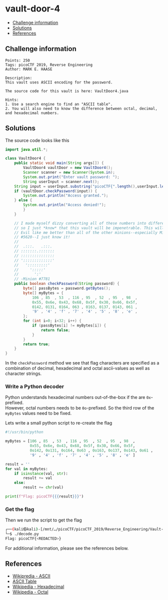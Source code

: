 # vault-door-4

- [Challenge information](#challenge-information)
- [Solutions](#solutions)
- [References](#references)

## Challenge information
```
Points: 250
Tags: picoCTF 2019, Reverse Engineering
Author: MARK E. HAASE

Description:
This vault uses ASCII encoding for the password. 

The source code for this vault is here: VaultDoor4.java

Hints:
1. Use a search engine to find an "ASCII table".
2. You will also need to know the difference between octal, decimal, and hexadecimal numbers.
```

## Solutions

The source code looks like this
```java
import java.util.*;

class VaultDoor4 {
    public static void main(String args[]) {
        VaultDoor4 vaultDoor = new VaultDoor4();
        Scanner scanner = new Scanner(System.in);
        System.out.print("Enter vault password: ");
        String userInput = scanner.next();
	String input = userInput.substring("picoCTF{".length(),userInput.length()-1);
	if (vaultDoor.checkPassword(input)) {
	    System.out.println("Access granted.");
	} else {
	    System.out.println("Access denied!");
        }
    }

    // I made myself dizzy converting all of these numbers into different bases,
    // so I just *know* that this vault will be impenetrable. This will make Dr.
    // Evil like me better than all of the other minions--especially Minion
    // #5620--I just know it!
    //
    //  .:::.   .:::.
    // :::::::.:::::::
    // :::::::::::::::
    // ':::::::::::::'
    //   ':::::::::'
    //     ':::::'
    //       ':'
    // -Minion #7781
    public boolean checkPassword(String password) {
        byte[] passBytes = password.getBytes();
        byte[] myBytes = {
            106 , 85  , 53  , 116 , 95  , 52  , 95  , 98  ,
            0x55, 0x6e, 0x43, 0x68, 0x5f, 0x30, 0x66, 0x5f,
            0142, 0131, 0164, 063 , 0163, 0137, 0143, 061 ,
            '9' , '4' , 'f' , '7' , '4' , '5' , '8' , 'e' ,
        };
        for (int i=0; i<32; i++) {
            if (passBytes[i] != myBytes[i]) {
                return false;
            }
        }
        return true;
    }
}
```

In the `checkPassword` method we see that flag characters are specified as a combination of decimal, hexadecimal and octal ascii-values as well as character strings.

### Write a Python decoder

Python understands hexadecimal numbers out-of-the-box if the are `0x`-prefixed.  
However, octal numbers needs to be `0o`-prefixed. So the third row of the `myBytes` values need to be fixed.

Lets write a small python script to re-create the flag
```python
#!/usr/bin/python

myBytes = [106 , 85  , 53  , 116 , 95  , 52  , 95  , 98  ,
           0x55, 0x6e, 0x43, 0x68, 0x5f, 0x30, 0x66, 0x5f,
           0o142, 0o131, 0o164, 0o63 , 0o163, 0o137, 0o143, 0o61 ,
           '9' , '4' , 'f' , '7' , '4' , '5' , '8' , 'e' ]

result = ''
for val in myBytes:
    if isinstance(val, str):
        result += val
    else:
        result += chr(val)

print(f"Flag: picoCTF{{{result}}}")
```

### Get the flag

Then we run the script to get the flag
```bash
┌──(kali㉿kali)-[/mnt/…/picoCTF/picoCTF_2019/Reverse_Engineering/Vault-door-4]
└─$ ./decode.py
Flag: picoCTF{<REDACTED>}
```

For additional information, please see the references below.

## References

- [Wikipredia - ASCII](https://en.wikipedia.org/wiki/ASCII)
- [ASCII Table](https://www.ascii-code.com/)
- [Wikipedia - Hexadecimal](https://en.wikipedia.org/wiki/Hexadecimal)
- [Wikipedia - Octal](https://en.wikipedia.org/wiki/Octal)
